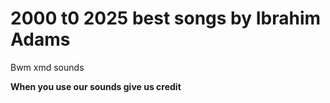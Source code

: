 <p align="center">


# 2000 t0 2025 best songs by Ibrahim Adams

Bwm xmd sounds 

**When you use our sounds give us credit**

